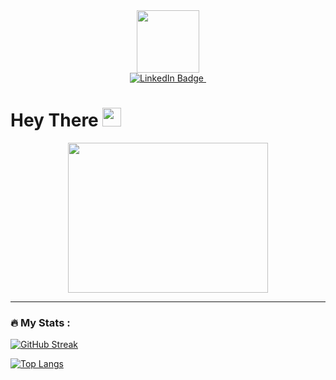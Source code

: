 <!--
**CansuG/CansuG** is a ✨ _special_ ✨ repository because its `README.md` (this file) appears on your GitHub profile.

Here are some ideas to get you started:

- 🔭 I’m currently working on ...
- 🌱 I’m currently learning ...
- 👯 I’m looking to collaborate on ...
- 🤔 I’m looking for help with ...
- 💬 Ask me about ...
- 📫 How to reach me: ...
- 😄 Pronouns: ...
- ⚡ Fun fact: ...
-->

<div id="header" align="center">
  <img src="https://media.giphy.com/media/rsUGLKwgSvSxmq1VrZ/giphy.gif" width="100"/>
</div>

<div align="center">
  <a href="https://www.linkedin.com/in/cansu-g%C3%BCrel/">
      <img src="https://img.shields.io/badge/LinkedIn-blue?style=for-the-badge&logo=linkedin&logoColor=white" alt="LinkedIn Badge"/>
  </a>
  <img src="https://komarev.com/ghpvc/?username=CansuG&style=flat-square&color=blue" alt=""/>
</div>

<h1>
  Hey There
  <img src="https://media.giphy.com/media/hvRJCLFzcasrR4ia7z/giphy.gif" width="30px"/>
</h1>

<div align="center">
  <img src="https://media.giphy.com/media/k0ijJhqrUP4T2EvmJ1/giphy.gif" width="320" height="240"/>
</div>

---

### :fire: My Stats :
[![GitHub Streak](http://github-readme-streak-stats.herokuapp.com?user=CansuG&theme=dark&background=000000)](https://git.io/streak-stats)

[![Top Langs](https://github-readme-stats.vercel.app/api/top-langs/?username=CansuG&layout=compact&theme=vision-friendly-dark)](https://github.com/anuraghazra/github-readme-stats)
